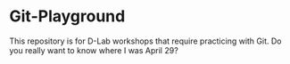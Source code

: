 # Git-Playground
This repository is for D-Lab workshops that require practicing with Git.
Do you really want to know where I was April 29?
